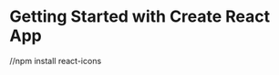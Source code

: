 # Getting Started with Create React App

<!-- here we use react icon. -->

<!-- install react-icon -->

//npm install react-icons